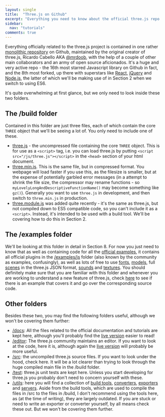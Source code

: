 ```yaml
---
layout: single
title:  "Three.js on Github"
excerpt: "Everything you need to know about the official three.js repo on github."
sidebar:
  nav: "tutorials"
comments: true
---
```


Everything officially related to the three.js project is contained in one rather [monolithic repository](https://github.com/mrdoob/three.js) on Github, maintained by the original creator of three.js, Ricardo Cabello AKA [@mrdoob](https://twitter.com/mrdoob), with the help of a couple of other main collaborators and an army of open source aficionados. It's a huge and very active repo - the 16th most starred Javascript library on Github in fact, and the 8th most forked, up there with superstars like [React](https://facebook.github.io/react/), [jQuery](https://jquery.com/) and [Node.js](https://nodejs.org/en/), the latter of which we'll be making use of in Section 2 when we switch to using ES6. 

It's quite overwhelming at first glance, but we only need to look inside these two folders.

## The /build folder
Contained in this folder are just three files, each of which contain the core `THREE` object that we'll be seeing a lot of. You only need to include one of these. 

* [three.js](https://github.com/mrdoob/three.js/blob/dev/build/three.js) - the uncompressed file containing the core `THREE` object. This is for use as a `<script>` tag, i.e. you can load three.js by putting `<script src="/js/three.js"></script>` in the `<head>` section of your html document. 
* [three.min.js](https://github.com/mrdoob/three.js/blob/dev/build/three.min.js). This is the same file, but in compressed format. You webpage will load faster if you use this, as the filesize is smaller, but at the expense of potentially garbled error messages (in a attempt to shrink the file size, the compressor may rename functions - so `myLovelyLongAndDescriptiveFunctionName()` may become something like `gz()`). Generally you want to use `three.js` in development, and then switch to `three.min.js` in production. 
* [three.module.js](https://github.com/mrdoob/three.js/blob/dev/build/three.module.js) was added quite recently - it's the same as three.js, but not compiled down to ES5 compatible code, so you can't include it as a `<script>`. Instead, it's intended to be used with a build tool. We'll be covering how to do this in Section 2. 

## The /examples folder
We'll be looking at this folder in detail in Section 8. For now you just need to know that as well as containing code for all the [official examples](https://threejs.org/examples/), it contains all official plugins in the [/examples/js](https://github.com/mrdoob/three.js/tree/master/examples/js) folder (also known by the community as examples, confusingly), as well as lots of free to use [fonts](https://github.com/mrdoob/three.js/tree/master/examples/fonts/), [models](https://github.com/mrdoob/three.js/tree/master/examples/models/), full [scenes](https://github.com/mrdoob/three.js/tree/master/examples/scenes/) in the three.js JSON format, [sounds](https://github.com/mrdoob/three.js/tree/master/examples/sounds/) and [textures](https://github.com/mrdoob/three.js/tree/master/examples/textures/). You should definitely make sure that you are familiar with this folder and whenever you are working to understand a new feature of three.js, check [here](https://threejs.org/examples/) to see if there is an example that covers it and go over the corresponding source code. 

## Other folders
Besides these two, you may find the following folders useful, although we won't be covering them further:

* [/docs](https://github.com/mrdoob/three.js/tree/dev/docs): All the files related to the official documentation and tutorials are kept here, although you'll probably find the [live version](https://threejs.org/docs/) easier to read!
* [/editor](https://github.com/mrdoob/three.js/tree/dev/editor/): The three.js community maintains an editor. If you want to look at the code, here it is, although again the [live version](https://threejs.org/editor/) will probably be more useful.
* [/src](https://github.com/mrdoob/three.js/tree/dev/src/): the uncompiled three.js source files. If you want to look under the hood, check here. It will be a lot clearer than trying to look through the huge compiled main file in the /build folder.
* [/test](https://github.com/mrdoob/three.js/tree/dev/test/): three.js unit tests are kept here. Unless you start developing for three.js you probably don't need to concern yourself with these.
* [/utils](https://github.com/mrdoob/three.js/tree/dev/utils/): here you will find a collection of [build tools](https://github.com/mrdoob/three.js/tree/dev/utils/build/), [converters](https://github.com/mrdoob/three.js/tree/dev/utils/converters/), [exporters](https://github.com/mrdoob/three.js/tree/dev/utils/exporters/) and [servers](https://github.com/mrdoob/three.js/tree/dev/utils/servers/). Aside from the build tools, which are used to compile the files in /src to the files in /build, I don't recommend using the tools here, as (at the time of writing), they are largely outdated. If you are stuck or need to write an exporter or converter yourself, by all means check these out. But we won't be covering them further. 